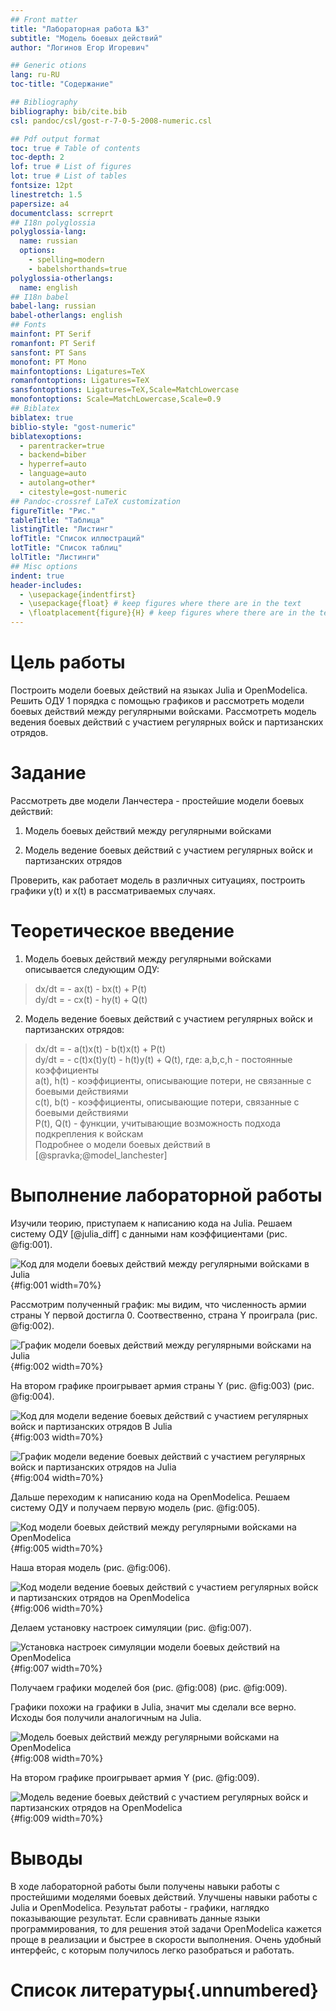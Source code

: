 ```yaml
---
## Front matter
title: "Лабораторная работа №3"
subtitle: "Модель боевых действий"
author: "Логинов Егор Игоревич"

## Generic otions
lang: ru-RU
toc-title: "Содержание"

## Bibliography
bibliography: bib/cite.bib
csl: pandoc/csl/gost-r-7-0-5-2008-numeric.csl

## Pdf output format
toc: true # Table of contents
toc-depth: 2
lof: true # List of figures
lot: true # List of tables
fontsize: 12pt
linestretch: 1.5
papersize: a4
documentclass: scrreprt
## I18n polyglossia
polyglossia-lang:
  name: russian
  options:
	- spelling=modern
	- babelshorthands=true
polyglossia-otherlangs:
  name: english
## I18n babel
babel-lang: russian
babel-otherlangs: english
## Fonts
mainfont: PT Serif
romanfont: PT Serif
sansfont: PT Sans
monofont: PT Mono
mainfontoptions: Ligatures=TeX
romanfontoptions: Ligatures=TeX
sansfontoptions: Ligatures=TeX,Scale=MatchLowercase
monofontoptions: Scale=MatchLowercase,Scale=0.9
## Biblatex
biblatex: true
biblio-style: "gost-numeric"
biblatexoptions:
  - parentracker=true
  - backend=biber
  - hyperref=auto
  - language=auto
  - autolang=other*
  - citestyle=gost-numeric
## Pandoc-crossref LaTeX customization
figureTitle: "Рис."
tableTitle: "Таблица"
listingTitle: "Листинг"
lofTitle: "Список иллюстраций"
lotTitle: "Список таблиц"
lolTitle: "Листинги"
## Misc options
indent: true
header-includes:
  - \usepackage{indentfirst}
  - \usepackage{float} # keep figures where there are in the text
  - \floatplacement{figure}{H} # keep figures where there are in the text
---
```


# Цель работы

Построить модели боевых действий на языках Julia и OpenModelica. Решить ОДУ 1 порядка с помощью графиков и рассмотреть модели боевых действий между регулярными войсками. Рассмотреть модель ведения боевых действий с участием регулярных войск и партизанских отрядов.

# Задание

Рассмотреть две модели Ланчестера - простейшие модели боевых действий:  

1. Модель боевых действий между регулярными войсками

2. Модель ведение боевых действий с участием регулярных войск и партизанских отрядов

Проверить, как работает модель в различных ситуациях, построить графики y(t) и x(t) в рассматриваемых случаях.

# Теоретическое введение

1. Модель боевых действий между регулярными войсками описывается следующим ОДУ:

>dx/dt = - ax(t) - bx(t) + P(t)  
>dy/dt = - cx(t) - hy(t) + Q(t)  
2. Модель ведение боевых действий с участием регулярных войск и партизанских отрядов:
>dx/dt = - a(t)x(t) - b(t)x(t) + P(t)  
>dy/dt = - c(t)x(t)y(t) - h(t)y(t) + Q(t),
где: 
>a,b,c,h - постоянные коэффициенты  
>a(t), h(t) - коэффициенты, описывающие потери, не связанные с боевыми действиями  
>c(t), b(t) - коэффициенты, описывающие потери, связанные с боевыми действиями  
>P(t), Q(t) - функции, учитывающие возможность подхода подкрепления к войскам  
Подробнее о модели боевых действий в [@spravka;@model_lanchester]

# Выполнение лабораторной работы

Изучили теорию, приступаем к написанию кода на Julia. Решаем систему ОДУ [@julia_diff] c данными нам коэффициентами (рис. @fig:001).

![Код для модели боевых действий между регулярными войсками в Julia](image/fig005.png){#fig:001 width=70%}

Рассмотрим полученный график: мы видим, что численность армии страны Y первой достигла 0. Соотвественно, страна Y проиграла (рис. @fig:002).

![График модели боевых действий между регулярными войсками на Julia](image/fig003.png){#fig:002 width=70%}

На втором графике проигрывает армия страны Y (рис. @fig:003) (рис. @fig:004).

![Код для модели ведение боевых действий с участием регулярных войск и партизанских отрядов В Julia](image/fig006.png){#fig:003 width=70%}

![График модели ведение боевых действий с участием регулярных войск и партизанских отрядов на Julia](image/fig004.png){#fig:004 width=70%}

Дальше переходим к написанию кода на OpenModelica. Решаем систему ОДУ и получаем первую модель (рис. @fig:005).

![Код модели боевых действий между регулярными войсками на OpenModelica](image/fig007.png){#fig:005 width=70%}

Наша вторая модель (рис. @fig:006).

![Код модели ведение боевых действий с участием регулярных войск и партизанских отрядов на OpenModelica](image/fig009.png){#fig:006 width=70%}

Делаем установку настроек симуляции (рис. @fig:007).

![Установка настроек симуляции модели боевых действий на OpenModelica](image/fig008.png){#fig:007 width=70%}


Получаем графики моделей боя (рис. @fig:008) (рис. @fig:009).

Графики похожи на графики в Julia, значит мы сделали все верно. Исходы боя получили аналогичным на Julia.

![Модель боевых действий между регулярными войсками на OpenModelica](image/fig001.png){#fig:008 width=70%}

На втором графике проигрывает армия Y (рис. @fig:009).

![Модель ведение боевых действий с участием регулярных войск и партизанских отрядов на OpenModelica](image/fig002.png){#fig:009 width=70%}

# Выводы

В ходе лабораторной работы были получены навыки работы с простейшими моделями боевых действий. Улучшены навыки работы с Julia и OpenModelica. Результат работы - графики, наглядко показывающие результат. Если сравнивать данные языки программирования, то для решения этой задачи OpenModelica кажется проще в реализации и быстрее в скорости выполнения. Очень удобный интерфейс, с которым получилось легко разобраться и работать.


# Список литературы{.unnumbered}